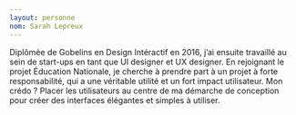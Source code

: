 ```yaml
---
layout: personne
nom: Sarah Lepreux
---
```

Diplômée de Gobelins en Design Intéractif en 2016, j’ai ensuite travaillé au sein de start-ups en tant que UI designer et UX designer. En rejoignant le projet Éducation Nationale, je cherche à prendre part à un projet à forte responsabilité, qui a une véritable utilité et un fort impact utilisateur. Mon crédo ? Placer les utilisateurs au centre de ma démarche de conception pour créer des interfaces élégantes et simples à utiliser.

